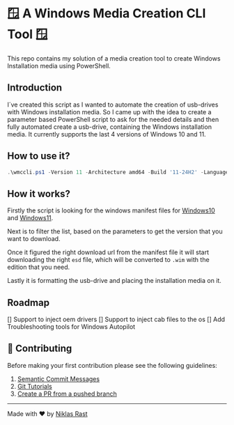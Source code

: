 # 🪟 A Windows Media Creation CLI Tool 🪟

This repo contains my solution of a media creation tool to create Windows Installation media using PowerShell.

## Introduction
I´ve created this script as I wanted to automate the creation of usb-drives with Windows installation media.
So I came up with the idea to create a parameter based PowerShell script to ask for the needed details and then fully automated create a usb-drive, containing the Windows installation media. It currently supports the last 4 versions of Windows 10 and 11.

## How to use it?

```powershell
.\wmccli.ps1 -Version 11 -Architecture amd64 -Build '11-24H2' -LanguageCode en-us -Edition CLIENTBUSINESS_VOL -UsbDriveLetter "D:" -Verbose
```

## How it works?
Firstly the script is looking for the windows manifest files for [Windows10](https://go.microsoft.com/fwlink/?LinkId=841361) and [Windows11](https://go.microsoft.com/fwlink/?LinkId=2156292).

Next is to filter the list, based on the parameters to get the version that you want to download.

Once it figured the right download url from the manifest file it will start downloading the right `esd` file, which will be converted to `.wim` with the edition that you need.

Lastly it is formatting the usb-drive and placing the installation media on it.

## Roadmap
[] Support to inject oem drivers
[] Support to inject cab files to the os
[] Add Troubleshooting tools for Windows Autopilot

## 🤝 Contributing

Before making your first contribution please see the following guidelines:
1. [Semantic Commit Messages](https://gist.github.com/joshbuchea/6f47e86d2510bce28f8e7f42ae84c716)
1. [Git Tutorials](https://www.youtube.com/playlist?list=PLu-nSsOS6FRIg52MWrd7C_qSnQp3ZoHwW)
1. [Create a PR from a pushed branch](https://learn.microsoft.com/en-us/azure/devops/repos/git/pull-requests?view=azure-devops&tabs=browser#from-a-pushed-branch)

---

Made with ❤️ by [Niklas Rast](https://github.com/niklasrst)
